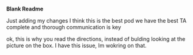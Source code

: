 **Blank Readme**

Just adding my changes
I think this is the best pod
we have the best TA complete and thorough
communication is key

ok, this is why you read the directions, instead of bulding looking at the picture on the box.
I have this issue, Im wokring on that.